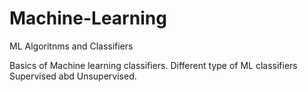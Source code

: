 # Machine-Learning
ML Algoritnms and Classifiers

Basics of Machine learning classifiers. 
Different type of ML classifiers Supervised abd Unsupervised.
